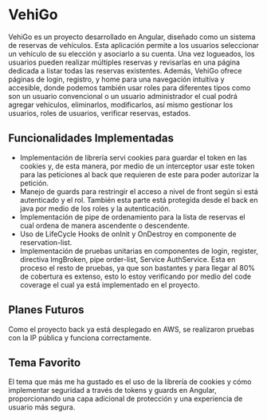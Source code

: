 # VehiGo

VehiGo es un proyecto desarrollado en Angular, diseñado como un sistema de reservas de vehículos. Esta aplicación permite a los usuarios seleccionar un vehículo de su elección y asociarlo a su cuenta. Una vez logueados, los usuarios pueden realizar múltiples reservas y revisarlas en una página dedicada a listar todas las reservas existentes. Además, VehiGo ofrece páginas de login, registro, y home para una navegación intuitiva y accesible, donde podemos también usar roles para diferentes tipos como son un usuario convencional o un usuario administrador el cual podrá agregar vehículos, eliminarlos, modificarlos, así mismo gestionar los usuarios, roles de usuarios, verificar reservas, estados.

## Funcionalidades Implementadas

- Implementación de librería servi cookies para guardar el token en las cookies y, de esta manera, por medio de un interceptor usar este token para las peticiones al back que requieren de este para poder autorizar la petición.
- Manejo de guards para restringir el acceso a nivel de front según si está autenticado y el rol. También esta parte está protegida desde el back en java por medio de los roles y la autenticación.
- Implementación de pipe de ordenamiento para la lista de reservas el cual ordena de manera ascendente o descendente.
- Uso de LifeCycle Hooks de onInit y OnDestroy en componente de reservation-list.
- Implementación de pruebas unitarias en componentes de login, register, directiva ImgBroken, pipe order-list, Service AuthService. Esta en proceso el resto de pruebas, ya que son bastantes y para llegar al 80% de cobertura es extenso, esto lo estoy verificando por medio del code coverage el cual ya está implementado en el proyecto.

## Planes Futuros

Como el proyecto back ya está desplegado en AWS, se realizaron pruebas con la IP pública y funciona correctamente.

## Tema Favorito

El tema que más me ha gustado es el uso de la librería de cookies y cómo implementar seguridad a través de tokens y guards en Angular, proporcionando una capa adicional de protección y una experiencia de usuario más segura.